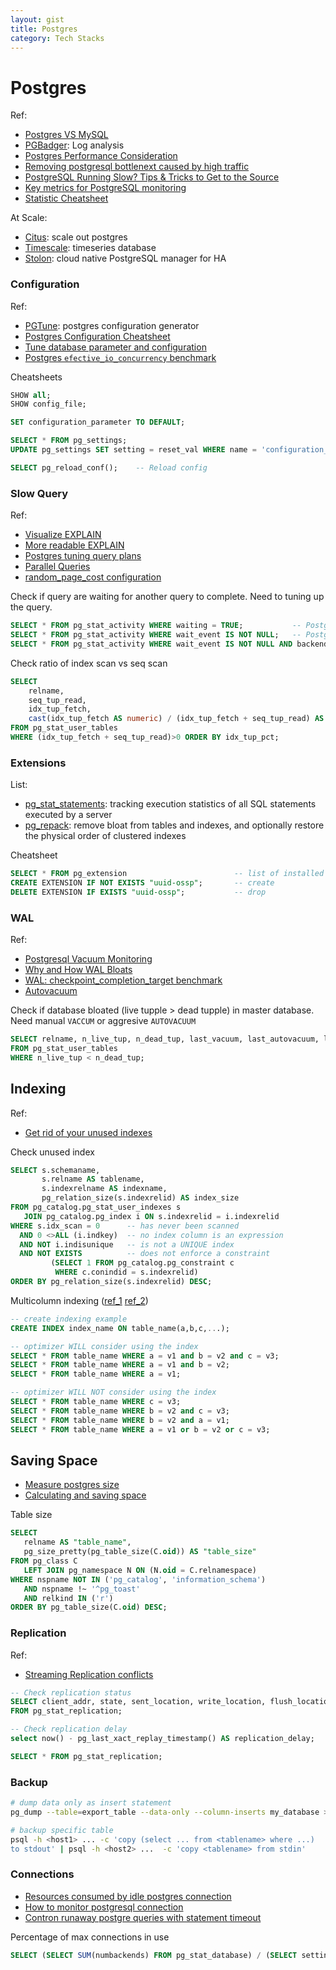 ```yaml
---
layout: gist
title: Postgres
category: Tech Stacks
---
```


# Postgres

Ref:
- [Postgres VS MySQL](https://www.2ndquadrant.com/en/postgresql/postgresql-vs-mysql/)
- [PGBadger](https://github.com/darold/pgbadger): Log analysis
- [Postgres Performance Consideration](https://thoughtbot.com/blog/postgresql-performance-considerations)
- [Removing postgresql bottlenext caused by high traffic](https://www.percona.com/blog/2020/05/29/removing-postgresql-bottlenecks-caused-by-high-traffic/)
- [PostgreSQL Running Slow? Tips & Tricks to Get to the Source](https://severalnines.com/database-blog/postgresql-running-slow-tips-tricks-get-source)
- [Key metrics for PostgreSQL monitoring](https://www.datadoghq.com/blog/postgresql-monitoring/)
- [Statistic Cheatsheet](https://gist.github.com/ruckus/5718112)

At Scale:
- [Citus](https://www.citusdata.com/): scale out postgres
- [Timescale](https://www.timescale.com/): timeseries database
- [Stolon](https://github.com/sorintlab/stolon): cloud native PostgreSQL manager for HA

### Configuration

Ref:
- [PGTune](https://pgtune.leopard.in.ua/#/): postgres configuration generator
- [Postgres Configuration Cheatsheet](https://pgdash.io/blog/postgres-configuration-cheatsheet.html)
- [Tune database parameter and configuration](https://www.enterprisedb.com/postgres-tutorials/comprehensive-guide-how-tune-database-parameters-and-configuration-postgresql)
- [Postgres `efective_io_concurrency` benchmark](https://portavita.github.io/2019-07-19-PostgreSQL_effective_io_concurrency_benchmarked/)

Cheatsheets
```sql
SHOW all;
SHOW config_file;

SET configuration_parameter TO DEFAULT;

SELECT * FROM pg_settings;
UPDATE pg_settings SET setting = reset_val WHERE name = 'configuration_parameter';

SELECT pg_reload_conf();    -- Reload config
```

### Slow Query

Ref:
- [Visualize EXPLAIN](https://tatiyants.com/pev/#/plans/new)
- [More readable EXPLAIN](https://explain.depesz.com/)
- [Postgres tuning query plans](https://www.gojek.io/blog/the-postgres-performance-tuning-manual-query-plans)
- [Parallel Queries](https://www.percona.com/blog/2019/02/21/parallel-queries-in-postgresql/)
- [random_page_cost configuration](https://amplitude.engineering/how-a-single-postgresql-config-change-improved-slow-query-performance-by-50x-85593b8991b0)

Check if query are waiting for another query to complete. Need to tuning up the query.
```sql
SELECT * FROM pg_stat_activity WHERE waiting = TRUE;           -- PostgreSQL 9.5 and earlier
SELECT * FROM pg_stat_activity WHERE wait_event IS NOT NULL;   -- PostgreSQL 9.6
SELECT * FROM pg_stat_activity WHERE wait_event IS NOT NULL AND backend_type = 'client backend';   -- PostgreSQL 10 and later 
```

Check ratio of index scan vs seq scan
```sql
SELECT 
	relname,
	seq_tup_read,
	idx_tup_fetch,
	cast(idx_tup_fetch AS numeric) / (idx_tup_fetch + seq_tup_read) AS idx_tup_pct 
FROM pg_stat_user_tables 
WHERE (idx_tup_fetch + seq_tup_read)>0 ORDER BY idx_tup_pct;
```

### Extensions

List:
- [pg_stat_statements](https://www.citusdata.com/blog/2019/02/08/the-most-useful-postgres-extension-pg-stat-statements/): tracking execution statistics of all SQL statements executed by a server
- [pg_repack](https://github.com/reorg/pg_repack): remove bloat from tables and indexes, and optionally restore the physical order of clustered indexes


Cheatsheet
```sql
SELECT * FROM pg_extension                        -- list of installed extension
CREATE EXTENSION IF NOT EXISTS "uuid-ossp";       -- create
DELETE EXTENSION IF EXISTS "uuid-ossp";           -- drop
```

### WAL

Ref:
- [Postgresql Vacuum Monitoring](https://www.datadoghq.com/blog/postgresql-vacuum-monitoring/)
- [Why and How WAL Bloats](https://dzone.com/articles/postgresql-why-and-how-wal-bloats)
- [WAL: checkpoint_completion_target benchmark](https://www.depesz.com/2010/11/03/checkpoint_completion_target/)
- [Autovacuum](https://www.2ndquadrant.com/en/blog/autovacuum-tuning-basics/)

Check if database bloated (live tupple > dead tupple) in master database. Need manual `VACCUM` or aggresive `AUTOVACUUM` 
```sql
SELECT relname, n_live_tup, n_dead_tup, last_vacuum, last_autovacuum, last_analyze, last_autoanalyze 
FROM pg_stat_user_tables 
WHERE n_live_tup < n_dead_tup;
```

## Indexing

Ref:
- [Get rid of your unused indexes](https://www.cybertec-postgresql.com/en/get-rid-of-your-unused-indexes/)

Check unused index
```sql
SELECT s.schemaname,
       s.relname AS tablename,
       s.indexrelname AS indexname,
       pg_relation_size(s.indexrelid) AS index_size
FROM pg_catalog.pg_stat_user_indexes s
   JOIN pg_catalog.pg_index i ON s.indexrelid = i.indexrelid
WHERE s.idx_scan = 0      -- has never been scanned
  AND 0 <>ALL (i.indkey)  -- no index column is an expression
  AND NOT i.indisunique   -- is not a UNIQUE index
  AND NOT EXISTS          -- does not enforce a constraint
         (SELECT 1 FROM pg_catalog.pg_constraint c
          WHERE c.conindid = s.indexrelid)
ORDER BY pg_relation_size(s.indexrelid) DESC;
```

Multicolumn indexing ([ref_1](https://www.postgresqltutorial.com/postgresql-indexes/postgresql-multicolumn-indexes/) [ref_2](https://www.percona.com/blog/2008/08/22/multiple-column-index-vs-multiple-indexes/))
```sql
-- create indexing example
CREATE INDEX index_name ON table_name(a,b,c,...);

-- optimizer WILL consider using the index
SELECT * FROM table_name WHERE a = v1 and b = v2 and c = v3;
SELECT * FROM table_name WHERE a = v1 and b = v2;
SELECT * FROM table_name WHERE a = v1;

-- optimizer WILL NOT consider using the index
SELECT * FROM table_name WHERE c = v3;
SELECT * FROM table_name WHERE b = v2 and c = v3;
SELECT * FROM table_name WHERE b = v2 and a = v1;
SELECT * FROM table_name WHERE a = v1 or b = v2 or c = v3;
```

## Saving Space

- [Measure postgres size](https://dba.stackexchange.com/questions/23879/measure-the-size-of-a-postgresql-table-row/23933#23933)
- [Calculating and saving space](https://stackoverflow.com/questions/2966524/calculating-and-saving-space-in-postgresql/7431468#7431468)


Table size
```sql
SELECT 
   relname AS "table_name", 
   pg_size_pretty(pg_table_size(C.oid)) AS "table_size" 
FROM pg_class C 
   LEFT JOIN pg_namespace N ON (N.oid = C.relnamespace) 
WHERE nspname NOT IN ('pg_catalog', 'information_schema') 
   AND nspname !~ '^pg_toast' 
   AND relkind IN ('r')
ORDER BY pg_table_size(C.oid) DESC;
```


### Replication

Ref:
- [Streaming Replication conflicts](https://www.cybertec-postgresql.com/en/streaming-replication-conflicts-in-postgresql/)

```sql
-- Check replication status
SELECT client_addr, state, sent_location, write_location, flush_location, replay_location
FROM pg_stat_replication;

-- Check replication delay
select now() - pg_last_xact_replay_timestamp() AS replication_delay;

SELECT * FROM pg_stat_replication;
```

### Backup

```bash
# dump data only as insert statement
pg_dump --table=export_table --data-only --column-inserts my_database > data.sql

# backup specific table
psql -h <host1> ... -c 'copy (select ... from <tablename> where ...)
to stdout' | psql -h <host2> ...  -c 'copy <tablename> from stdin'
```

### Connections

- [Resources consumed by idle postgres connection](https://aws.amazon.com/blogs/database/resources-consumed-by-idle-postgresql-connections/)
- [How to monitor postgresql connection](https://www.enterprisedb.com/postgres-tutorials/how-monitor-postgresql-connections)
- [Contron runaway postgre queries with statement timeout](https://blog.crunchydata.com/blog/control-runaway-postgres-queries-with-statement-timeout)

Percentage of max connections in use
```sql
SELECT (SELECT SUM(numbackends) FROM pg_stat_database) / (SELECT setting::float FROM pg_settings WHERE name = 'max_connections')
```
